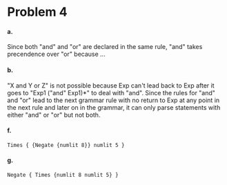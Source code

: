 # Problem 4

#### a. 
Since both "and" and "or" are declared in the same rule, "and" takes precendence over "or" because ...

#### b. 
"X and Y or Z" is not possible because Exp can't lead back to Exp after it goes to "Exp1 ("and" Exp1)*" to deal with "and". Since the rules for "and" and "or" lead to the next grammar rule with no return to Exp at any point in the next rule and later on in the grammar, it can only parse statements with either "and" or "or" but not both.

#### f. 
```
Times { {Negate {numlit 8}} numlit 5 }
```
#### g. 
```
Negate { Times {numlit 8 numlit 5} }
```
